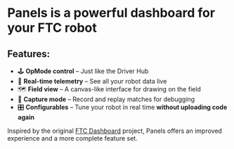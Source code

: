 # **Panels** is a powerful dashboard for your FTC robot

## Features:
- 🕹️ **OpMode control** – Just like the Driver Hub  
- 📡 **Real-time telemetry** – See all your robot data live  
- 🗺️ **Field view** – A canvas-like interface for drawing on the field  
- 🎥 **Capture mode** – Record and replay matches for debugging  
- 🎛️ **Configurables** – Tune your robot in real time **without uploading code again**

Inspired by the original [FTC Dashboard](https://github.com/acmerobotics/ftc-dashboard) project, Panels offers an improved experience and a more complete feature set.
